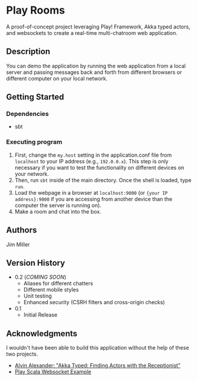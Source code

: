 # Play Rooms

A proof-of-concept project leveraging Play! Framework, Akka typed actors, and websockets 
to create a real-time multi-chatroom web application.

## Description

You can demo the application by running the web application from a local server
and passing messages back and forth from different browsers or different computer on your local
network.

## Getting Started

### Dependencies

* sbt

### Executing program

1) First, change the `my.host` setting in the application.conf file from `localhost` to your IP address (e.g., `192.0.0.x`).
This step is only necessary if you want to test the functionality on different devices on your network. 
2) Then, run `sbt` inside of the main directory. Once the shell is loaded, type `run`. 
3) Load the webpage in a browser at `localhost:9000` (or `{your IP address}:9000` if you are accessing from another
device than the computer the server is running on).
4) Make a room and chat into the box.

## Authors

Jim Miller

## Version History

* 0.2 (_COMING SOON_)
    * Aliases for different chatters
    * Different mobile styles
    * Unit testing
    * Enhanced security (CSRH filters and cross-origin checks)
* 0.1
    * Initial Release

## Acknowledgments

I wouldn't have been able to build this application without the help of these two projects.
* [Alvin Alexander: "Akka Typed: Finding Actors with the Receptionist"](https://alvinalexander.com/scala/akka-typed-how-lookup-find-actor-receptionist/)
* [Play Scala Websocket Example](https://github.com/playframework/play-samples/tree/2.8.x/play-scala-websocket-example)
